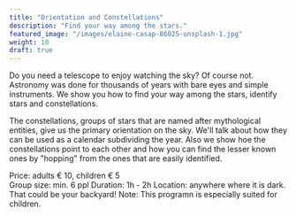 ```yaml
---
title: "Orientation and Constellations"
description: "Find your way among the stars."
featured_image: "/images/elaine-casap-86025-unsplash-1.jpg"
weight: 10
draft: true
---
```

Do you need a telescope to enjoy watching the sky? Of course not. Astronomy was done for thousands of years with bare eyes and simple instruments.
We show you how to find your way among the stars, identify stars and constellations.

<!--more-->

The constellations, groups of stars that are named after mythological entities, give us the primary orientation on the sky.
We'll talk about how they can be used as a calendar subdividing the year. Also we show hoe the constellations point to each other and how you can find the lesser known ones by "hopping" from the ones that are easily identified.


Price: adults &euro; 10, children &euro; 5\
Group size: min. 6 ppl
Duration: 1h - 2h
Location: anywhere where it is dark. That could be your backyard!
Note: This programn is especially suited for children.
